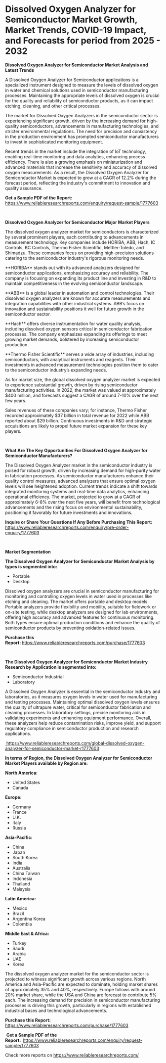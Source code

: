 <p><h1>Dissolved Oxygen Analyzer for Semiconductor Market Growth, Market Trends, COVID-19 Impact, and Forecasts for period from 2025 - 2032</h1></p><p><strong>Dissolved Oxygen Analyzer for Semiconductor Market Analysis and Latest Trends</strong></p>
<p><p>A Dissolved Oxygen Analyzer for Semiconductor applications is a specialized instrument designed to measure the levels of dissolved oxygen in water and chemical solutions used in semiconductor manufacturing processes. Maintaining the appropriate levels of dissolved oxygen is crucial for the quality and reliability of semiconductor products, as it can impact etching, cleaning, and other critical processes.</p><p>The market for Dissolved Oxygen Analyzers in the semiconductor sector is experiencing significant growth, driven by the increasing demand for high-quality semiconductors, advancements in manufacturing technologies, and stricter environmental regulations. The need for precision and consistency in the production environment has prompted semiconductor manufacturers to invest in sophisticated monitoring equipment.</p><p>Recent trends in the market include the integration of IoT technology, enabling real-time monitoring and data analytics, enhancing process efficiency. There is also a growing emphasis on miniaturization and advanced materials that increase the sensitivity and accuracy of dissolved oxygen measurements. As a result, the Dissolved Oxygen Analyzer for Semiconductor Market is expected to grow at a CAGR of 12.2% during the forecast period, reflecting the industry's commitment to innovation and quality assurance.</p></p>
<p><strong>Get a Sample PDF of the Report:&nbsp;</strong> <a href="https://www.reliableresearchreports.com/enquiry/request-sample/1777603?utm_campaign=2716&utm_medium=2&utm_source=Github&utm_content=ia&utm_term=27022025&utm_id=dissolved-oxygen-analyzer-for-semiconductor">https://www.reliableresearchreports.com/enquiry/request-sample/1777603</a></p>
<p>&nbsp;</p>
<p><strong>Dissolved Oxygen Analyzer for Semiconductor Major Market Players</strong></p>
<p><p>The dissolved oxygen analyzer market for semiconductors is characterized by several prominent players, each contributing to advancements in measurement technology. Key companies include HORIBA, ABB, Hach, IC Controls, KC Controls, Thermo Fisher Scientific, Mettler-Toledo, and Shimadzu. These companies focus on providing high-precision solutions catering to the semiconductor industry's rigorous monitoring needs.</p><p>**HORIBA** stands out with its advanced analyzers designed for semiconductor applications, emphasizing accuracy and reliability. The company is focusing on expanding its product line and investing in R&D to maintain competitiveness in the evolving semiconductor landscape.</p><p>**ABB** is a global leader in automation and control technologies. Their dissolved oxygen analyzers are known for accurate measurements and integration capabilities with other industrial systems. ABB’s focus on innovation and sustainability positions it well for future growth in the semiconductor sector.</p><p>**Hach** offers diverse instrumentation for water quality analysis, including dissolved oxygen sensors critical in semiconductor fabrication processes. The company emphasizes expanding its offerings to meet growing market demands, bolstered by increasing semiconductor production.</p><p>**Thermo Fisher Scientific** serves a wide array of industries, including semiconductors, with analytical instruments and reagents. Their investments in advanced measurement technologies position them to cater to the semiconductor industry’s expanding needs.</p><p>As for market size, the global dissolved oxygen analyzer market is expected to experience substantial growth, driven by rising semiconductor manufacturing activities. In 2022, the market was valued at approximately $400 million, and forecasts suggest a CAGR of around 7-10% over the next few years. </p><p>Sales revenues of these companies vary; for instance, Thermo Fisher recorded approximately $37 billion in total revenue for 2022 while ABB reported about $29 billion. Continuous investments in R&D and strategic acquisitions are likely to propel future market expansion for these key players.</p></p>
<p>&nbsp;</p>
<p><strong>What Are The Key Opportunities For Dissolved Oxygen Analyzer for Semiconductor Manufacturers?</strong></p>
<p><p>The Dissolved Oxygen Analyzer market in the semiconductor industry is poised for robust growth, driven by increasing demand for high-purity water in fabrication processes. As semiconductor manufacturers enhance their quality control measures, advanced analyzers that ensure optimal oxygen levels will see heightened adoption. Current trends indicate a shift towards integrated monitoring systems and real-time data analytics, enhancing operational efficiency. The market, projected to grow at a CAGR of approximately 6-8% over the next five years, will benefit from technological advancements and the rising focus on environmental sustainability, positioning it favorably for future investments and innovations.</p></p>
<p><strong>Inquire or Share Your Questions If Any Before Purchasing This Report:</strong> <a href="https://www.reliableresearchreports.com/enquiry/pre-order-enquiry/1777603?utm_campaign=2716&utm_medium=2&utm_source=Github&utm_content=ia&utm_term=27022025&utm_id=dissolved-oxygen-analyzer-for-semiconductor">https://www.reliableresearchreports.com/enquiry/pre-order-enquiry/1777603</a></p>
<p>&nbsp;</p>
<p><strong>Market Segmentation</strong></p>
<p><strong>The Dissolved Oxygen Analyzer for Semiconductor Market Analysis by types is segmented into:</strong></p>
<p><ul><li>Portable</li><li>Desktop</li></ul></p>
<p><p>Dissolved oxygen analyzers are crucial in semiconductor manufacturing for monitoring and controlling oxygen levels in water used in processes like etching and cleaning. The market offers portable and desktop models. Portable analyzers provide flexibility and mobility, suitable for fieldwork or on-site testing, while desktop analyzers are designed for lab environments, offering high accuracy and advanced features for continuous monitoring. Both types ensure optimal production conditions and enhance the quality of semiconductor products by preventing oxidation-related issues.</p></p>
<p><strong>Purchase this Report:&nbsp;</strong><a href="https://www.reliableresearchreports.com/purchase/1777603?utm_campaign=2716&utm_medium=2&utm_source=Github&utm_content=ia&utm_term=27022025&utm_id=dissolved-oxygen-analyzer-for-semiconductor">https://www.reliableresearchreports.com/purchase/1777603</a></p>
<p>&nbsp;</p>
<p><strong>The Dissolved Oxygen Analyzer for Semiconductor Market Industry Research by Application is segmented into:</strong></p>
<p><ul><li>Semiconductor Industrial</li><li>Laboratory</li></ul></p>
<p><p>A Dissolved Oxygen Analyzer is essential in the semiconductor industry and laboratories, as it measures oxygen levels in water used for manufacturing and testing processes. Maintaining optimal dissolved oxygen levels ensures the quality of ultrapure water, critical for semiconductor fabrication and cleaning processes. In laboratory settings, precise monitoring aids in validating experiments and enhancing equipment performance. Overall, these analyzers help reduce contamination risks, improve yield, and support regulatory compliance in semiconductor production and research applications.</p></p>
<p><a href="https://www.reliableresearchreports.com/global-dissolved-oxygen-analyzer-for-semiconductor-market-r1777603?utm_campaign=2716&utm_medium=2&utm_source=Github&utm_content=ia&utm_term=27022025&utm_id=dissolved-oxygen-analyzer-for-semiconductor">&nbsp;https://www.reliableresearchreports.com/global-dissolved-oxygen-analyzer-for-semiconductor-market-r1777603</a></p>
<p><strong>In terms of Region, the Dissolved Oxygen Analyzer for Semiconductor Market Players available by Region are:</strong></p>
<p>
    <p> <strong> North America: </strong>
        <ul>
            <li>United States</li>
            <li>Canada</li>
        </ul>
        </p> 
    <p> <strong> Europe: </strong>
        <ul>
            <li>Germany</li>
            <li>France</li>
            <li>U.K.</li>
            <li>Italy</li>
            <li>Russia</li>
        </ul>
        </p> 
    <p> <strong> Asia-Pacific: </strong>
        <ul>
            <li>China</li>
            <li>Japan</li>
            <li>South Korea</li>
            <li>India</li>
            <li>Australia</li>
            <li>China Taiwan</li>
            <li>Indonesia</li>
            <li>Thailand</li>
            <li>Malaysia</li>
        </ul>
        </p> 
    <p> <strong> Latin America: </strong>
        <ul>
            <li>Mexico</li>
            <li>Brazil</li>
            <li>Argentina Korea</li>
            <li>Colombia</li>
        </ul>
        </p> 
    <p> <strong> Middle East & Africa: </strong>
        <ul>
            <li>Turkey</li>
            <li>Saudi</li>
            <li>Arabia</li>
            <li>UAE</li>
            <li>Korea</li>
        </ul>
    </p>
    </p>
<p><p>The dissolved oxygen analyzer market for the semiconductor sector is projected to witness significant growth across various regions. North America and Asia-Pacific are expected to dominate, holding market shares of approximately 35% and 40%, respectively. Europe follows with around 20% market share, while the USA and China are forecast to contribute 5% each. The increasing demand for precision in semiconductor manufacturing processes is driving this growth, particularly in regions with established industrial bases and technological advancements.</p></p>
<p><strong>Purchase this Report: </strong><a href="https://www.reliableresearchreports.com/purchase/1777603?utm_campaign=2716&utm_medium=2&utm_source=Github&utm_content=ia&utm_term=27022025&utm_id=dissolved-oxygen-analyzer-for-semiconductor">https://www.reliableresearchreports.com/purchase/1777603</a></p>
<p>&nbsp;<strong>Get a Sample PDF of the Report:&nbsp;&nbsp;</strong><a href="https://www.reliableresearchreports.com/enquiry/request-sample/1777603?utm_campaign=2716&utm_medium=2&utm_source=Github&utm_content=ia&utm_term=27022025&utm_id=dissolved-oxygen-analyzer-for-semiconductor">https://www.reliableresearchreports.com/enquiry/request-sample/1777603</a></p>
<p><strong></strong></p>
<p>Check more reports on <a href="https://www.reliableresearchreports.com/?utm_campaign=2716&utm_medium=2&utm_source=Github&utm_content=ia&utm_term=27022025&utm_id=dissolved-oxygen-analyzer-for-semiconductor">https://www.reliableresearchreports.com/</a></p>